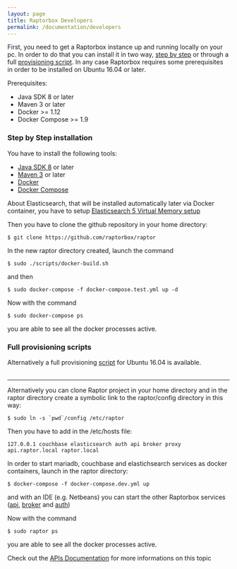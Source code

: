 ```yaml
---
layout: page
title: Raptorbox Developers
permalink: /documentation/developers
---
```


First, you need to get a Raptorbox instance up and running locally on your pc. In order to do that you can install it in two way, [step by step](#step-by-step-installation) or through a full [provisioning script](#full-provisioning-scripts). In any case Raptorbox requires some prerequisites in order to be installed on Ubuntu 16.04 or later.

Prerequisites:

- Java SDK 8 or later
- Maven 3 or later
- Docker >= 1.12
- Docker Compose >= 1.9

### Step by Step installation

You have to install the following tools:

- [Java SDK 8](http://tipsonubuntu.com/2016/07/31/install-oracle-java-8-9-ubuntu-16-04-linux-mint-18/) or later
- [Maven 3](https://maven.apache.org/install.html) or later
- [Docker](https://docs.docker.com/engine/installation/linux/ubuntu/#/install-docker)
- [Docker Compose](https://docs.docker.com/compose/install/)

About Elasticsearch, that will be installed automatically later via Docker container, you have to setup [Elasticsearch 5 Virtual Memory setup](https://www.elastic.co/guide/en/elasticsearch/reference/2.1/setup-configuration.html#vm-max-map-count)

Then you have to clone the github repository in your home directory:

``
$ git clone https://github.com/raptorbox/raptor
``

In the new raptor directory created, launch the command

``
$ sudo ./scripts/docker-build.sh
``

and then

``
$ sudo docker-compose -f docker-compose.test.yml up -d
``

Now with the command

``
$ sudo docker-compose ps
``

you are able to see all the docker processes active.

### Full provisioning scripts
Alternatively a full provisioning [script](https://raw.githubusercontent.com/raptorbox/raptor/master/scripts/provision.sh) for Ubuntu 16.04 is available.
<br/>
<br/>

***
Alternatively you can clone Raptor project in your home directory and in the raptor directory create a symbolic link to the raptor/config directory in this way:

``
$ sudo ln -s `pwd`/config /etc/raptor
``

Then you have to add in the /etc/hosts file:

``
127.0.0.1 couchbase elasticsearch auth api broker proxy api.raptor.local raptor.local
``

In order to start mariadb, couchbase and elastichsearch services as docker containers, launch in the raptor directory:

``
$ docker-compose -f docker-compose.dev.yml up
``

and with an IDE (e.g. Netbeans) you can start the other Raptorbox services ([api](https://github.com/raptorbox/raptor/tree/master/raptor-http-api), [broker](https://github.com/raptorbox/raptor/tree/master/raptor-broker) and [auth](https://github.com/raptorbox/raptor/tree/master/raptor-auth-service))

Now with the command

``
$ sudo raptor ps
``

you are able to see all the docker processes active.

Check out the [APIs Documentation](/documentation/api-docs/) for more informations on this topic
